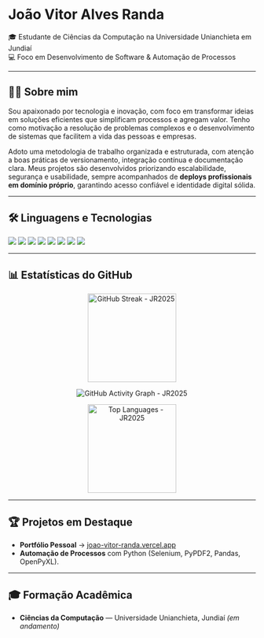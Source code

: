 # João Vitor Alves Randa  

🎓 Estudante de Ciências da Computação na Universidade Unianchieta em Jundiaí  
💻 Foco em Desenvolvimento de Software & Automação de Processos  

---

## 👨‍💻 Sobre mim
Sou apaixonado por tecnologia e inovação, com foco em transformar ideias em soluções eficientes que simplificam processos e agregam valor. Tenho como motivação a resolução de problemas complexos e o desenvolvimento de sistemas que facilitem a vida das pessoas e empresas.

Adoto uma metodologia de trabalho organizada e estruturada, com atenção a boas práticas de versionamento, integração contínua e documentação clara. Meus projetos são desenvolvidos priorizando escalabilidade, segurança e usabilidade, sempre acompanhados de **deploys profissionais em domínio próprio**, garantindo acesso confiável e identidade digital sólida.

---

## 🛠️ Linguagens e Tecnologias  

<p align="left">  
  <img src="https://img.shields.io/badge/Python-3776AB?style=for-the-badge&logo=python&logoColor=white"/>  
  <img src="https://img.shields.io/badge/JavaScript-F7DF1E?style=for-the-badge&logo=javascript&logoColor=black"/>  
  <img src="https://img.shields.io/badge/TypeScript-3178C6?style=for-the-badge&logo=typescript&logoColor=white"/>  
  <img src="https://img.shields.io/badge/Node.js-43853D?style=for-the-badge&logo=node.js&logoColor=white"/>  
  <img src="https://img.shields.io/badge/React-20232A?style=for-the-badge&logo=react&logoColor=61DAFB"/>   
  <img src="https://img.shields.io/badge/MongoDB-4EA94B?style=for-the-badge&logo=mongodb&logoColor=white"/>
  <img src="https://img.shields.io/badge/MySQL-005C84?style=for-the-badge&logo=mysql&logoColor=white"/>
  <img src="https://img.shields.io/badge/Git-F05032?style=for-the-badge&logo=git&logoColor=white"/>  
</p>  

---

## 📊 Estatísticas do GitHub

<!-- Streak (sequência e total de contribuições) -->
<p align="center">
  <img height="180" src="https://streak-stats.demolab.com?user=JR2025&theme=radical&hide_border=false" alt="GitHub Streak - JR2025"/>
</p>

<!-- Gráfico de atividade (contribuições ao longo do tempo) -->
<p align="center">
  <img src="https://github-readme-activity-graph.vercel.app/graph?username=JR2025&theme=rogue&hide_border=false&area=true" alt="GitHub Activity Graph - JR2025"/>
</p>

<!-- (Opcional) Linguagens mais usadas - mantém o card que já funciona -->
<p align="center">
  <img height="180" src="https://github-readme-stats.vercel.app/api/top-langs/?username=JR2025&layout=compact&langs_count=8&theme=radical" alt="Top Languages - JR2025"/>
</p>


---

## 🏆 Projetos em Destaque  

- **Portfólio Pessoal** → [joao-vitor-randa.vercel.app](https://joao-vitor-randa.vercel.app/)  
- **Automação de Processos** com Python (Selenium, PyPDF2, Pandas, OpenPyXL).  


---

## 🎓 Formação Acadêmica  

- **Ciências da Computação** — Universidade Unianchieta, Jundiaí _(em andamento)_  

